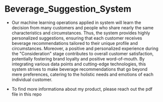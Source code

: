 # Beverage_Suggestion_System

- Our machine learning operations applied in system will learn the decision from 
many customers and people who share nearly the same characteristics and 
circumstances. Thus, the system provides highly personalized suggestions, ensuring 
that each customer receives beverage recommendations tailored to their unique 
profile and circumstances. Moreover, a positive and personalized experience during 
the "Consideration" stage contributes to overall customer satisfaction, potentially 
fostering brand loyalty and positive word-of-mouth. By integrating various data 
points and cutting-edge technologies, this system strives to make beverage 
recommendations that go beyond mere preferences, catering to the holistic needs and 
emotions of each individual customer.

- To find more informationa about my product, please reach out the pdf file in this repo 
